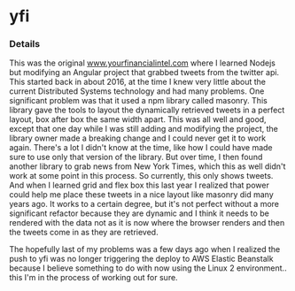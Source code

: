 # yfi 

### Details

This was the original www.yourfinancialintel.com where I learned Nodejs but modifying an Angular
project that grabbed tweets from the twitter api. This started back in about 2016, at the 
time I knew very little about the current Distributed Systems technology and had many problems.
One significant problem was that it used a npm library called masonry. This library 
gave the tools to layout the dynamically retrieved tweets in a perfect layout, box after box
the same width apart. This was all well and good, except that one day while I was still 
adding and modifying the project, the library owner made a breaking change and I could
never get it to work again. There's a lot I didn't know at the time, like how I could 
have made sure to use only that version of the library. But over time, I then found
another library to grab news from New York Times, which this as well didn't work at some 
point in this process. So currently, this only shows tweets. And when I learned grid and
flex box this last year I realized that power could help me place these tweets in a nice
layout like masonry did many years ago. It works to a certain degree, but it's not perfect
without a more significant refactor because they are dynamic and I think it needs to be
rendered with the data not as it is now where the browser renders and then the tweets come
in as they are retrieved. 

The hopefully last of my problems was a few days ago when I realized the push to yfi was
no longer triggering the deploy to AWS Elastic Beanstalk because I believe something
to do with now using the Linux 2 environment..  this I'm in the process of working out 
for sure.
